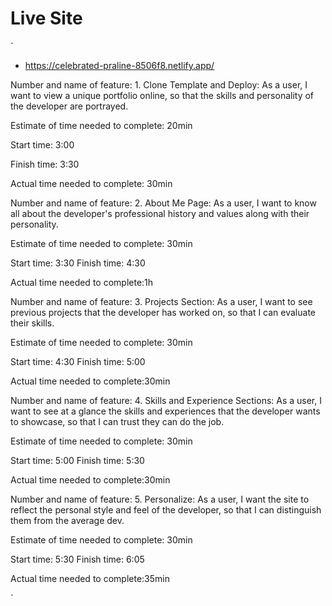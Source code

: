# Live Site
`
- https://celebrated-praline-8506f8.netlify.app/

Number and name of feature: 1. Clone Template and Deploy: As a user, I want to view a unique portfolio online, so that the skills and personality of the developer are portrayed.

Estimate of time needed to complete: 20min

Start time: 3:00

Finish time: 3:30

Actual time needed to complete: 30min

Number and name of feature: 2. About Me Page: As a user, I want to know all about the developer's professional history and values along with their personality.

Estimate of time needed to complete: 30min

Start time: 3:30
Finish time: 4:30

Actual time needed to complete:1h


Number and name of feature: 3. Projects Section: As a user, I want to see previous projects that the developer has worked on, so that I can evaluate their skills.

Estimate of time needed to complete: 30min

Start time: 4:30
Finish time: 5:00

Actual time needed to complete:30min

Number and name of feature: 4. Skills and Experience Sections: As a user, I want to see at a glance the skills and experiences that the developer wants to showcase, so that I can trust they can do the job.

Estimate of time needed to complete: 30min

Start time: 5:00
Finish time: 5:30

Actual time needed to complete:30min

Number and name of feature: 5. Personalize: As a user, I want the site to reflect the personal style and feel of the developer, so that I can distinguish them from the average dev.

Estimate of time needed to complete: 30min

Start time: 5:30
Finish time: 6:05

Actual time needed to complete:35min

`